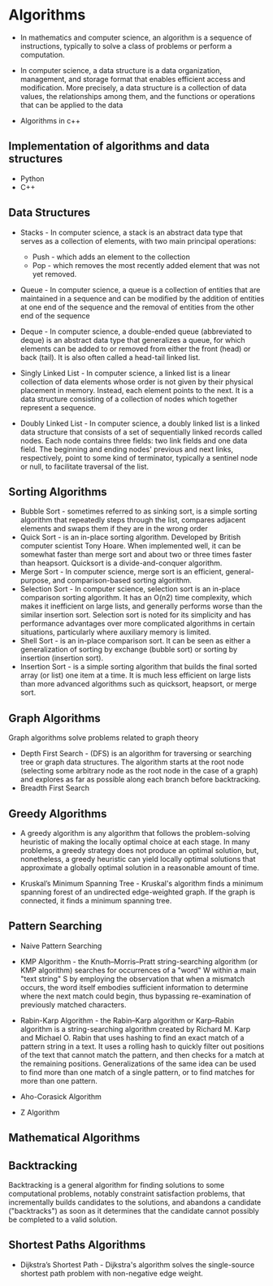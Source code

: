 # Algorithms
* In mathematics and computer science, an algorithm is a sequence of instructions, typically to solve a class of problems or perform a computation.

* In computer science, a data structure is a data organization, management, and storage format that enables efficient access and modification. More precisely, a data structure is a collection of data values, the relationships among them, and the functions or operations that can be applied to the data

* Algorithms in c++


Implementation of algorithms and data structures 
---
* Python
* C++

Data Structures
--

* Stacks - In computer science, a stack is an abstract data type that serves as a collection of elements, with two main principal operations:
    * Push - which adds an element to the collection
    * Pop - which removes the most recently added element that was not yet removed.


* Queue - In computer science, a queue is a collection of entities that are maintained in a sequence and can be modified by the addition of entities at one end of the sequence and the removal of entities from the other end of the sequence
* Deque - In computer science, a double-ended queue (abbreviated to deque) is an abstract data type that generalizes a queue, for which elements can be added to or removed from either the front (head) or back (tail). It is also often called a head-tail linked list.
* Singly Linked List - In computer science, a linked list is a linear collection of data elements whose order is not given by their physical placement in memory. Instead, each element points to the next. It is a data structure consisting of a collection of nodes which together represent a sequence.
* Doubly Linked List - In computer science, a doubly linked list is a linked data structure that consists of a set of sequentially linked records called nodes. Each node contains three fields: two link fields and one data field. The beginning and ending nodes' previous and next links, respectively, point to some kind of terminator, typically a sentinel node or null, to facilitate traversal of the list.

Sorting Algorithms
--
* Bubble Sort - sometimes referred to as sinking sort, is a simple sorting algorithm that repeatedly steps through the list, compares adjacent elements and swaps them if they are in the wrong order
* Quick Sort - is an in-place sorting algorithm. Developed by British computer scientist Tony Hoare. When implemented well, it can be somewhat faster than merge sort and about two or three times faster than heapsort. Quicksort is a divide-and-conquer algorithm.
* Merge Sort - In computer science, merge sort is an efficient, general-purpose, and comparison-based sorting algorithm.
* Selection Sort - In computer science, selection sort is an in-place comparison sorting algorithm. It has an O(n2) time complexity, which makes it inefficient on large lists, and generally performs worse than the similar insertion sort. Selection sort is noted for its simplicity and has performance advantages over more complicated algorithms in certain situations, particularly where auxiliary memory is limited.
* Shell Sort - is an in-place comparison sort. It can be seen as either a generalization of sorting by exchange (bubble sort) or sorting by insertion (insertion sort).
* Insertion Sort - is a simple sorting algorithm that builds the final sorted array (or list) one item at a time. It is much less efficient on large lists than more advanced algorithms such as quicksort, heapsort, or merge sort.

Graph Algorithms 
--
Graph algorithms solve problems related to graph theory

* Depth First Search - (DFS) is an algorithm for traversing or searching tree or graph data structures. The algorithm starts at the root node (selecting some arbitrary node as the root node in the case of a graph) and explores as far as possible along each branch before backtracking.
* Breadth First Search

Greedy Algorithms
--
* A greedy algorithm is any algorithm that follows the problem-solving heuristic of making the locally optimal choice at each stage. In many problems, a greedy strategy does not produce an optimal solution, but, nonetheless, a greedy heuristic can yield locally optimal solutions that approximate a globally optimal solution in a reasonable amount of time.

* Kruskal’s Minimum Spanning Tree - Kruskal's algorithm finds a minimum spanning forest of an undirected edge-weighted graph. If the graph is connected, it finds a minimum spanning tree.

Pattern Searching
--

* Naive Pattern Searching

* KMP Algorithm - the Knuth–Morris–Pratt string-searching algorithm (or KMP algorithm) searches for occurrences of a "word" W within a main "text string" S by employing the observation that when a mismatch occurs, the word itself embodies sufficient information to determine where the next match could begin, thus bypassing re-examination of previously matched characters.

* Rabin-Karp Algorithm - the Rabin–Karp algorithm or Karp–Rabin algorithm is a string-searching algorithm created by Richard M. Karp and Michael O. Rabin that uses hashing to find an exact match of a pattern string in a text. It uses a rolling hash to quickly filter out positions of the text that cannot match the pattern, and then checks for a match at the remaining positions. Generalizations of the same idea can be used to find more than one match of a single pattern, or to find matches for more than one pattern.

* Aho-Corasick Algorithm
* Z Algorithm

Mathematical Algorithms
-- 

Backtracking
-- 
Backtracking is a general algorithm for finding solutions to some computational problems, notably constraint satisfaction problems, that incrementally builds candidates to the solutions, and abandons a candidate ("backtracks") as soon as it determines that the candidate cannot possibly be completed to a valid solution.

Shortest Paths Algorithms
--

* Dijkstra’s Shortest Path - Dijkstra's algorithm solves the single-source shortest path problem with non-negative edge weight.
